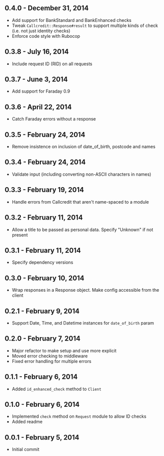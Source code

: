 ## 0.4.0 - December 31, 2014

- Add support for BankStandard and BankEnhanced checks
- Tweak `Callcredit::Response#result` to support multiple kinds of check (i.e. not just
identity checks)
- Enforce code style with Rubocop

## 0.3.8 - July 16, 2014

- Include request ID (RID) on all requests

## 0.3.7 - June 3, 2014

- Add support for Faraday 0.9

## 0.3.6 - April 22, 2014

- Catch Faraday errors without a response

## 0.3.5 - February 24, 2014

- Remove insistence on inclusion of date_of_birth, postcode and names

## 0.3.4 - February 24, 2014

- Validate input (including converting non-ASCII characters in names)

## 0.3.3 - February 19, 2014

- Handle errors from Callcredit that aren't name-spaced to a module

## 0.3.2 - February 11, 2014

- Allow a title to be passed as personal data. Specify "Unknown" if not
present

## 0.3.1 - February 11, 2014

- Specify dependency versions

## 0.3.0 - February 10, 2014

- Wrap responses in a Response object. Make config accessible from the client

## 0.2.1 - February 9, 2014

- Support Date, Time, and Datetime instances for `date_of_birth` param

## 0.2.0 - February 7, 2014

- Major refactor to make setup and use more explicit
- Moved error checking to middleware
- Fixed error handling for multiple errors

## 0.1.1 - February 6, 2014

- Added `id_enhanced_check` method to `Client`

## 0.1.0 - February 6, 2014

- Implemented `check` method on `Request` module to allow ID checks
- Added readme

## 0.0.1 - February 5, 2014

- Initial commit
